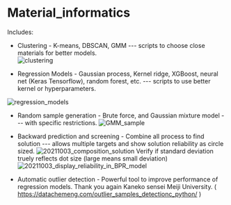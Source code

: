 # Material_informatics
Includes:
- Clustering - K-means, DBSCAN, GMM --- scripts to choose close materials for better models.  
![clustering](https://user-images.githubusercontent.com/50325966/99898070-1155d180-2ce2-11eb-9e94-48590bfdb920.jpg)

- Regression Models - Gaussian process, Kernel ridge, XGBoost, neural net (Keras Tensorflow), random forest, etc. --- scripts to use better kernel or hyperparameters.

![regression_models](https://user-images.githubusercontent.com/50325966/99891931-b1940200-2cb2-11eb-9180-22c1764a4aee.jpg)

- Random sample generation - Brute force, and Gaussian mixture model --- with specific restrictions.
![GMM_sample](https://user-images.githubusercontent.com/50325966/99898105-6eea1e00-2ce2-11eb-8453-27a278770f29.jpg)

- Backward prediction and screening - Combine all process to find solution --- allows multiple targets and show solution reliability as circle sized.
![20211003_composition_solution](https://user-images.githubusercontent.com/50325966/135735972-e69f7327-7e05-4b72-9404-81a7957f0fea.jpg)
  Verify if standard deviation truely reflects dot size (large means small deviation)
![20211003_display_reliability_in_BPR_model](https://user-images.githubusercontent.com/50325966/135736020-6a2564e6-90a4-4e5a-9b58-a830a78f364d.jpg)

- Automatic outlier detection - Powerful tool to improve performance of regression models. Thank you again Kaneko sensei Meiji University. ( https://datachemeng.com/outlier_samples_detectionc_python/ )
